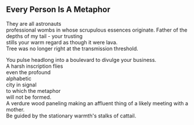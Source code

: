 Every Person Is A Metaphor
--------------------------
They are all astronauts  
professional wombs in whose scrupulous essences originate. Father of the depths of my tail - your trusting  
stills your warm regard as though it were lava.  
Tree was no longer right at the transmission threshold.  
  
You pulse headlong into a boulevard to divulge your business.  
A harsh inscription flies  
even the profound  
alphabetic  
city in signal  
to which the metaphor  
will not be formed.  
A verdure wood paneling making an affluent thing of a likely meeting with a mother.  
Be guided by the stationary warmth's stalks of cattail.  
